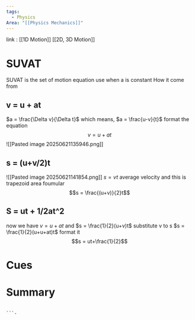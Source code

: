 ```yaml
---
tags:
  - Physics
Area: "[[Physics Mechanics]]"
---
```

link : [[1D Motion]] [[2D, 3D Motion]]
# SUVAT
SUVAT is the set of motion equation use when a is constant
How it come from
## v = u + at
$a = \frac{\Delta v}{\Delta t}$ which means, $a = \frac{u-v}{t}$ 
format the equation
$$v = u +at$$
![[Pasted image 20250621135946.png]]
## s = (u+v/2)t
![[Pasted image 20250621141854.png]]
$s = vt$
average velocity and this is trapezoid area foumular
$$s = \frac{(u+v)}{2}t$$
## S = ut + 1/2at^2
now we have $v = u + at$ and $s = \frac{1}{2}(u+v)t$ 
substitute v to s 
$s = \frac{1}{2}(u+u+at)t$ format it
$$s = ut+\frac{1}{2}$$
# Cues
# Summary
```

```-